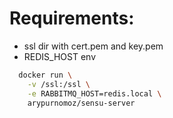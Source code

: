 # Requirements:
  - ssl dir with cert.pem and key.pem
  - REDIS_HOST env
  
```sh
  docker run \
    -v /ssl:/ssl \
    -e RABBITMQ_HOST=redis.local \
    arypurnomoz/sensu-server
```

